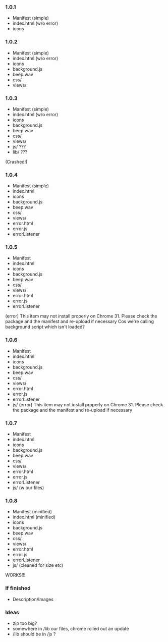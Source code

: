 ### 1.0.1
 - Manifest (simple)
 - index.html (w/o error)
 - icons

### 1.0.2
 - Manifest (simple)
 - index.html (w/o error)
 - icons
 - background.js
 - beep.wav
 - css/
 - views/

### 1.0.3
 - Manifest (simple)
 - index.html (w/o error)
 - icons
 - background.js
 - beep.wav
 - css/
 - views/
 - js/ ???
 - lib/ ???

(Crashed!)

### 1.0.4
 - Manifest (simple)
 - index.html
 - icons
 - background.js
 - beep.wav
 - css/
 - views/
 - error.html
 - error.js
 - errorListener

### 1.0.5
 - Manifest
 - index.html
 - icons
 - background.js
 - beep.wav
 - css/
 - views/
 - error.html
 - error.js
 - errorListener

(error) This item may not install properly on Chrome 31. Please check the package and the manifest and re-upload if necessary
Cos we're calling background script which isn't loaded?

### 1.0.6
 - Manifest
 - index.html
 - icons
 - background.js
 - beep.wav
 - css/
 - views/
 - error.html
 - error.js
 - errorListener
 - js/
(error) This item may not install properly on Chrome 31. Please check the package and the manifest and re-upload if necessary

### 1.0.7
 - Manifest
 - index.html
 - icons
 - background.js
 - beep.wav
 - css/
 - views/
 - error.html
 - error.js
 - errorListener
 - js/ (w our files)

### 1.0.8
 - Manifest (minified)
 - index.html (minified)
 - icons
 - background.js
 - beep.wav
 - css/
 - views/
 - error.html
 - error.js
 - errorListener
 - js/ (cleaned for size etc)

WORKS!!!

### If finished
 - Description/Images

### Ideas
 - zip too big?
 - somewhere in /lib our files, chrome rolled out an update
 - /lib should be in /js ?
